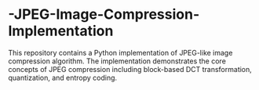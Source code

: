 # -JPEG-Image-Compression-Implementation
This repository contains a Python implementation of JPEG-like image compression algorithm. The implementation demonstrates the core concepts of JPEG compression including block-based DCT transformation, quantization, and entropy coding.
